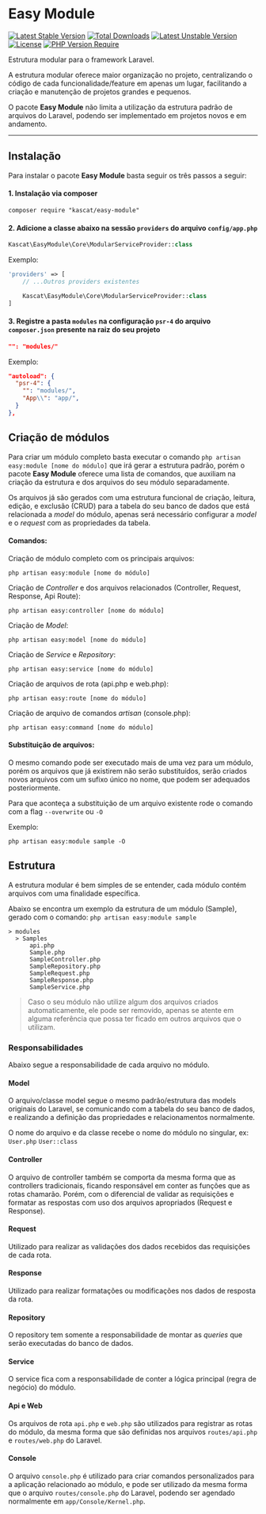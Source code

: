 # Easy Module

[![Latest Stable Version](http://poser.pugx.org/kascat/easy-module/v)](https://packagist.org/packages/kascat/easy-module)
[![Total Downloads](http://poser.pugx.org/kascat/easy-module/downloads)](https://packagist.org/packages/kascat/easy-module)
[![Latest Unstable Version](http://poser.pugx.org/kascat/easy-module/v/unstable)](https://packagist.org/packages/kascat/easy-module)
[![License](http://poser.pugx.org/kascat/easy-module/license)](https://packagist.org/packages/kascat/easy-module)
[![PHP Version Require](http://poser.pugx.org/kascat/easy-module/require/php)](https://packagist.org/packages/kascat/easy-module)

Estrutura modular para o framework Laravel.

A estrutura modular oferece maior organização no projeto, centralizando o código de cada funcionalidade/feature
em apenas um lugar, facilitando a criação e manutenção de projetos grandes e pequenos.

O pacote **Easy Module** não limita a utilização da estrutura padrão de arquivos do Laravel,
podendo ser implementado em projetos novos e em andamento.

---

## Instalação

Para instalar o pacote **Easy Module** basta seguir os três passos a seguir:

#### 1. Instalação via composer

```shell
composer require "kascat/easy-module"
```

#### 2. Adicione a classe abaixo na sessão `providers` do arquivo `config/app.php`

```php
Kascat\EasyModule\Core\ModularServiceProvider::class
```

Exemplo:
```php
'providers' => [
    // ...Outros providers existentes

    Kascat\EasyModule\Core\ModularServiceProvider::class
]
```

#### 3. Registre a pasta `modules` na configuração `psr-4` do arquivo `composer.json` presente na raiz do seu projeto

```json
"": "modules/"
```

Exemplo:
```json
"autoload": {
  "psr-4": {
    "": "modules/",
    "App\\": "app/",
  }
},
```

## Criação de módulos

Para criar um módulo completo basta executar o comando `php artisan easy:module [nome do módulo]`
que irá gerar a estrutura padrão, porém o pacote **Easy Module** oferece uma lista de comandos,
que auxiliam na criação da estrutura e dos arquivos do seu módulo separadamente.

Os arquivos já são gerados com uma estrutura funcional de criação, leitura, edição, e exclusão
(CRUD) para a tabela do seu banco de dados que está relacionada a _model_ do módulo,
apenas será necessário configurar a _model_ e o _request_ com as propriedades da tabela.

#### Comandos:

Criação de módulo completo com os principais arquivos:
```shell
php artisan easy:module [nome do módulo]
```

Criação de _Controller_ e dos arquivos relacionados (Controller, Request, Response, Api Route):
```shell
php artisan easy:controller [nome do módulo]
```

Criação de _Model_:
```shell
php artisan easy:model [nome do módulo]
```

Criação de _Service_ e _Repository_:
```shell
php artisan easy:service [nome do módulo]
```

Criação de arquivos de rota (api.php e web.php):
```shell
php artisan easy:route [nome do módulo]
```

Criação de arquivo de comandos _artisan_ (console.php):
```shell
php artisan easy:command [nome do módulo]
```

#### Substituição de arquivos:

O mesmo comando pode ser executado mais de uma vez para um módulo,
porém os arquivos que já existirem não serão substituídos,
serão criados novos arquivos com um sufixo único no nome,
que podem ser adequados posteriormente.

Para que aconteça a substituição de um arquivo existente rode o comando com a flag `--overwrite` ou `-O`

Exemplo:
```shell
php artisan easy:module sample -O
```

## Estrutura

A estrutura modular é bem simples de se entender, cada módulo contém arquivos com uma finalidade específica.

Abaixo se encontra um exemplo da estrutura de um módulo (Sample),
gerado com o comando: `php artisan easy:module sample`

```text
> modules
  > Samples
      api.php
      Sample.php
      SampleController.php
      SampleRepository.php
      SampleRequest.php
      SampleResponse.php
      SampleService.php
```

> Caso o seu módulo não utilize algum dos arquivos criados automaticamente, ele pode ser removido,
> apenas se atente em alguma referência que possa ter ficado em outros arquivos que o utilizam.

### Responsabilidades

Abaixo segue a responsabilidade de cada arquivo no módulo.

#### Model

O arquivo/classe model segue o mesmo padrão/estrutura das models originais do Laravel,
se comunicando com a tabela do seu banco de dados, e realizando a definição
das propriedades e relacionamentos normalmente.

O nome do arquivo e da classe recebe o nome do módulo no singular, ex: `User.php` `User::class`

#### Controller

O arquivo de controller também se comporta da mesma forma que as controllers tradicionais,
ficando responsável em conter as funções que as rotas chamarão. Porém, com o diferencial
de validar as requisições e formatar as respostas com uso dos arquivos apropriados (Request e Response).

#### Request

Utilizado para realizar as validações dos dados recebidos das requisições de cada rota.

#### Response

Utilizado para realizar formatações ou modificações nos dados de resposta da rota.

#### Repository

O repository tem somente a responsabilidade de montar as _queries_ que serão executadas do banco de dados.

#### Service

O service fica com a responsabilidade de conter a lógica principal (regra de negócio) do módulo.

#### Api e Web

Os arquivos de rota `api.php` e `web.php` são utilizados para registrar as rotas do módulo,
da mesma forma que são definidas nos arquivos `routes/api.php` e `routes/web.php` do Laravel.

#### Console

O arquivo `console.php` é utilizado para criar comandos personalizados para a aplicação relacionado ao módulo,
e pode ser utilizado da mesma forma que o arquivo `routes/console.php` do Laravel,
podendo ser agendado normalmente em `app/Console/Kernel.php`.

